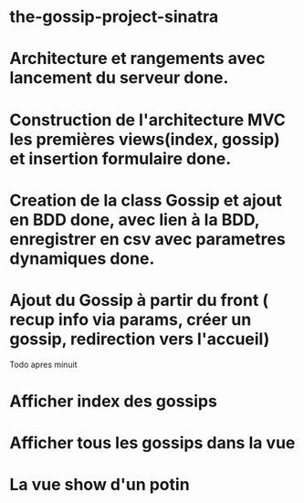 # the-gossip-project-sinatra
# Architecture et rangements avec lancement du serveur done.
# Construction de l'architecture MVC les premières views(index, gossip) et insertion formulaire done.
# Creation de la class Gossip et ajout en BDD done, avec lien à la BDD, enregistrer en csv avec parametres dynamiques done.
# Ajout du Gossip à partir du front ( recup info via params, créer un gossip, redirection vers l'accueil)

Todo apres minuit
# Afficher index des gossips
# Afficher tous les gossips dans la vue
# La vue show d'un potin
